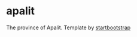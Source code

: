 # apalit

The province of Apalit. Template by [startbootstrap](https://github.com/BlackrockDigital/startbootstrap-landing-page)
